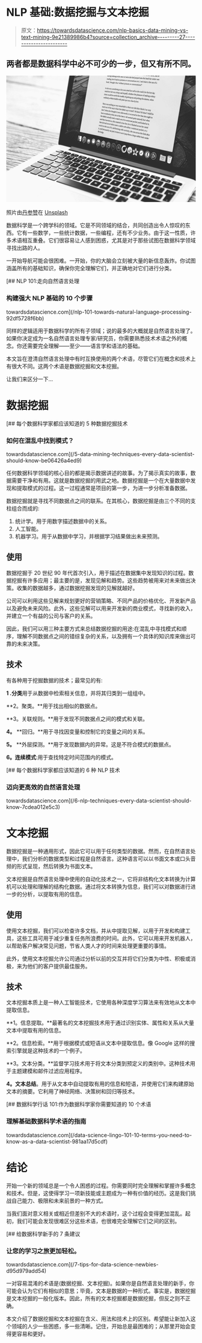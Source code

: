 # NLP 基础:数据挖掘与文本挖掘

> 原文：<https://towardsdatascience.com/nlp-basics-data-mining-vs-text-mining-9e21389986b4?source=collection_archive---------27----------------------->

## 两者都是数据科学中必不可少的一步，但又有所不同。

![](img/7b69c5b0839e49d3f5ee28c96be57941.png)

照片由[丹参赞](https://unsplash.com/@dancounsell?utm_source=medium&utm_medium=referral)在 [Unsplash](https://unsplash.com?utm_source=medium&utm_medium=referral)

数据科学是一个跨学科的领域。它是不同领域的结合，共同创造出令人惊叹的东西。它有一些数学，一些统计数据，一些编程，还有不少业务。由于这一性质，许多术语相互重叠。它们很容易让人感到困惑，尤其是对于那些试图在数据科学领域寻找出路的人。

一开始导航可能会很困难。一开始，你的大脑会立刻被大量的新信息轰炸。你试图涵盖所有的基础知识，确保你完全理解它们，并正确地对它们进行分类。

[](/nlp-101-towards-natural-language-processing-92df5728f6bb) [## NLP 101:走向自然语言处理

### 构建强大 NLP 基础的 10 个步骤

towardsdatascience.com](/nlp-101-towards-natural-language-processing-92df5728f6bb) 

同样的逻辑适用于数据科学的所有子领域；说的最多的大概就是自然语言处理了。如果你决定成为一名自然语言处理专家/研究员，你需要熟悉技术术语之外的概念。你还需要完全理解——至少——语言学和语法的基础。

本文旨在澄清自然语言处理中有时互换使用的两个术语，尽管它们在概念和技术上有很大不同。这两个术语是数据挖掘和文本挖掘。

让我们来区分一下…

# 数据挖掘

[](/5-data-mining-techniques-every-data-scientist-should-know-be06426a4ed9) [## 每个数据科学家都应该知道的 5 种数据挖掘技术

### 如何在混乱中找到模式？

towardsdatascience.com](/5-data-mining-techniques-every-data-scientist-should-know-be06426a4ed9) 

任何数据科学领域的核心目的都是揭示数据讲述的故事。为了揭示真实的故事，数据需要干净和有用。这就是数据挖掘的用武之地。数据挖掘是一个在大量数据中发现和提取模式的过程。这一过程通常是项目的第一步，为进一步分析准备数据。

数据挖掘就是寻找不同数据点之间的联系。在其核心，数据挖掘是由三个不同的支柱组合而成的:

1.  统计学。用于用数字描述数据中的关系。
2.  人工智能。
3.  机器学习。用于从数据中学习，并根据学习结果做出未来预测。

## 使用

数据挖掘于 20 世纪 90 年代首次引入，用于描述在数据集中发现知识的过程。数据挖掘有许多应用；最主要的是，发现见解和趋势。这些趋势被用来对未来做出决策。收集的数据越多，通过数据挖掘发现的见解就越好。

公司可以利用这些见解来规划更好的营销策略、不同产品的价格优化、开发新产品以及避免未来风险。此外，这些见解可以用来开发新的商业模式，寻找新的收入，并建立一个有益的公司与客户的关系。

因此，我们可以用三种主要方式来总结数据挖掘的用途:在混乱中寻找模式和顺序，理解不同数据点之间的错综复杂的关系，以及拥有一个具体的知识库来做出可靠的未来决策。

## 技术

有各种用于挖掘数据的技术；最常见的有:

**1 .分类**用于从数据中检索相关信息，并将其归类到一组组中。

**2。聚类。**用于找出相似的数据点。

**3。关联规则。**用于发现不同数据点之间的模式和关联。

**4。** **回归。**用于寻找因变量和控制它的变量之间的关系。

**5。** **外层探测。**用于发现数据内的异常。这是不符合模式的数据点。

**6。连续模式**:用于查找特定时间范围内的模式。

[](/6-nlp-techniques-every-data-scientist-should-know-7cdea012e5c3) [## 每个数据科学家都应该知道的 6 种 NLP 技术

### 迈向更高效的自然语言处理

towardsdatascience.com](/6-nlp-techniques-every-data-scientist-should-know-7cdea012e5c3) 

# 文本挖掘

数据挖掘是一种通用形式，因此它可以用于任何类型的数据。然而，在自然语言处理中，我们分析的数据类型和过程是自然语言。这种语言可以以书面文本或口头音频的形式呈现，然后转换为书面文本。

文本挖掘是自然语言处理中使用的自动化技术之一，它将非结构化文本转换为计算机可以处理和理解的结构化数据。通过将文本转换为信息，我们可以对数据进行进一步的分析，以提取有用的信息。

## 使用

使用文本挖掘，我们可以检查许多文档，并从中提取见解，以用于开发和构建工具，这些工具可用于减少重复任务所浪费的时间。此外，它可以用来开发机器人，以帮助客户解决常见问题，节省人类人才的时间来处理更重要的事情。

此外，使用文本挖掘允许公司通过分析以前的交互并将它们分类为中性、积极或消极，来为他们的客户提供最佳服务。

## 技术

文本挖掘本质上是一种人工智能技术，它使用各种深度学习算法来有效地从文本中提取信息。

**1。信息提取。**最著名的文本挖掘技术用于通过识别实体、属性和关系从大量文本中提取有用的信息。

**2。信息检索。**用于根据模式或短语从文本中提取信息。像 Google 这样的搜索引擎就是这种技术的一个例子。

**3。文本分类。**监督学习技术用于将文本分类到预定义的类别中。这种技术用于主题建模和邮件过滤应用程序。

**4。文本总结**。用于从文本中自动提取有用的信息和短语，并使用它们来构建原始文本的摘要。它利用了神经网络、决策树和回归等技术。

[](/data-science-lingo-101-10-terms-you-need-to-know-as-a-data-scientist-981aa17d5cdf) [## 数据科学行话 101:作为数据科学家你需要知道的 10 个术语

### 理解基础数据科学术语的指南

towardsdatascience.com](/data-science-lingo-101-10-terms-you-need-to-know-as-a-data-scientist-981aa17d5cdf) 

# 结论

开始一个新的领域总是一个令人困惑的过程。你需要同时完全理解和掌握许多概念和技术。但是，这使得学习一项新技能或主题成为一种有价值的经历。这是我们挑战自己能力、极限和未来前景的一种方式。

当我们面对意义相关或相近但差别不大的术语时，这个过程会变得更加混乱。起初，我们可能会发现很难区分这些术语，也很难完全理解它们之间的区别。

[](/7-tips-for-data-science-newbies-d95d979add54) [## 给数据科学新手的 7 条建议

### 让您的学习之旅更加轻松。

towardsdatascience.com](/7-tips-for-data-science-newbies-d95d979add54) 

一对容易混淆的术语是(数据挖掘、文本挖掘)。如果你是自然语言处理的新手，你可能会认为它们有相似的意思；毕竟，文本是数据的一种形式。事实是，数据挖掘是文本挖掘的一般化版本。因此，所有的文本挖掘都是数据挖掘，但反之则不正确。

本文介绍了数据挖掘和文本挖掘在含义、用法和技术上的区别。希望能让新加入这个领域的人少一些困惑，多一些清晰。记住，开始总是最困难的；从那里开始会变得更容易和更好。